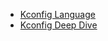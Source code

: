 - [Kconfig Language](https://www.kernel.org/doc/html/next/kbuild/kconfig-language.html)
- [Kconfig Deep Dive](https://www.linux-magazine.com/Issues/2021/244/Kconfig-Deep-Dive)